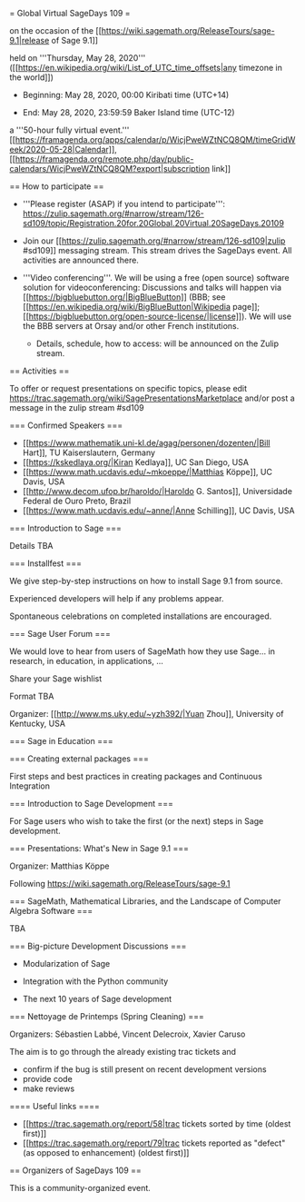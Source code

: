 = Global Virtual SageDays 109 =

on the occasion of the [[https://wiki.sagemath.org/ReleaseTours/sage-9.1|release of Sage 9.1]]

held on '''Thursday, May 28, 2020''' ([[https://en.wikipedia.org/wiki/List_of_UTC_time_offsets|any timezone in the world]]) 

 * Beginning: May 28, 2020, 00:00 Kiribati time (UTC+14) 

 * End: May 28, 2020, 23:59:59 Baker Island time (UTC-12)

a '''50-hour fully virtual event.''' [[https://framagenda.org/apps/calendar/p/WicjPweWZtNCQ8QM/timeGridWeek/2020-05-28|Calendar]], [[https://framagenda.org/remote.php/dav/public-calendars/WicjPweWZtNCQ8QM?export|subscription link]]

== How to participate ==

 * '''Please register (ASAP) if you intend to participate''': https://zulip.sagemath.org/#narrow/stream/126-sd109/topic/Registration.20for.20Global.20Virtual.20SageDays.20109

 * Join our [[https://zulip.sagemath.org/#narrow/stream/126-sd109|zulip #sd109]] messaging stream. This stream drives the SageDays event.  All activities are announced there.

 * '''Video conferencing'''. We will be using a free (open source) software solution for videoconferencing: Discussions and talks will happen via [[https://bigbluebutton.org/|BigBlueButton]] (BBB; see [[https://en.wikipedia.org/wiki/BigBlueButton|Wikipedia page]]; [[https://bigbluebutton.org/open-source-license/|license]]).  We will use the BBB servers at Orsay and/or other French institutions.  

   * Details, schedule, how to access: will be announced on the Zulip stream.

== Activities ==

To offer or request presentations on specific topics, please edit https://trac.sagemath.org/wiki/SagePresentationsMarketplace
and/or post a message in the zulip stream #sd109  

=== Confirmed Speakers ===

 * [[https://www.mathematik.uni-kl.de/agag/personen/dozenten/|Bill Hart]], TU Kaiserslautern, Germany
 * [[https://kskedlaya.org/|Kiran Kedlaya]], UC San Diego, USA
 * [[https://www.math.ucdavis.edu/~mkoeppe/|Matthias Köppe]], UC Davis, USA
 * [[http://www.decom.ufop.br/haroldo/|Haroldo G. Santos]], Universidade Federal de Ouro Preto, Brazil
 * [[https://www.math.ucdavis.edu/~anne/|Anne Schilling]], UC Davis, USA

=== Introduction to Sage ===

Details TBA

=== Installfest ===

We give step-by-step instructions on how to install Sage 9.1 from source.

Experienced developers will help if any problems appear.

Spontaneous celebrations on completed installations are encouraged.

=== Sage User Forum ===

We would love to hear from users of SageMath how they use Sage... in research, in education, in applications, ...

Share your Sage wishlist 

Format TBA

Organizer: [[http://www.ms.uky.edu/~yzh392/|Yuan Zhou]], University of Kentucky, USA

=== Sage in Education ===



=== Creating external packages ===

First steps and best practices in creating packages and Continuous Integration  

=== Introduction to Sage Development ===

For Sage users who wish to take the first (or the next) steps in Sage development.

=== Presentations: What's New in Sage 9.1 ===

Organizer: Matthias Köppe

Following https://wiki.sagemath.org/ReleaseTours/sage-9.1

=== SageMath, Mathematical Libraries, and the Landscape of Computer Algebra Software ===

TBA

=== Big-picture Development Discussions ===

 * Modularization of Sage

 * Integration with the Python community

 * The next 10 years of Sage development

=== Nettoyage de Printemps (Spring Cleaning) ===

Organizers: Sébastien Labbé, Vincent Delecroix, Xavier Caruso

The aim is to go through the already existing trac tickets and

 * confirm if the bug is still present on recent development versions
 * provide code
 * make reviews

==== Useful links ====

 * [[https://trac.sagemath.org/report/58|trac tickets sorted by time (oldest first)]]
 * [[https://trac.sagemath.org/report/79|trac tickets reported as "defect" (as opposed to enhancement) (oldest first)]]

== Organizers of SageDays 109 ==

This is a community-organized event.
